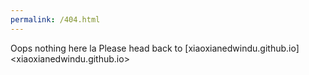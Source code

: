 ```yaml
---
permalink: /404.html
---
```

Oops nothing here la
Please head back to [xiaoxianedwindu.github.io]<xiaoxianedwindu.github.io>
